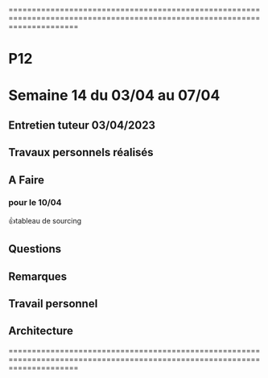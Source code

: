 ===========================================================================================================================

P12
==========================================================================================================================

# Semaine 14 du 03/04 au 07/04

## Entretien tuteur 03/04/2023

## Travaux personnels réalisés

## A Faire
### pour le 10/04
:+1:tableau de sourcing


## Questions

## Remarques

## Travail personnel

## Architecture
===========================================================================================================================

